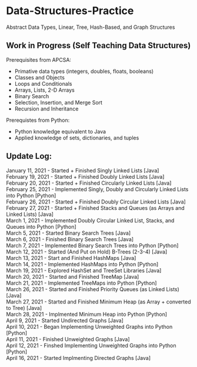 # Data-Structures-Practice
Abstract Data Types, Linear, Tree, Hash-Based, and Graph Structures

## Work in Progress (Self Teaching Data Structures)

Prerequisites from APCSA:
- Primative data types (integers, doubles, floats, booleans)
- Classes and Objects
- Loops and Conditionals
- Arrays, Lists, 2-D Arrays
- Binary Search
- Selection, Insertion, and Merge Sort
- Recursion and Inheritance

Prerequistes from Python:
- Python knowledge equivalent to Java
- Applied knowledge of sets, dictionaries, and tuples

## Update Log:
January 11, 2021 - Started + Finished Singly Linked Lists [Java]
<br>
February 19, 2021 - Started + Finished Doubly Linked Lists [Java]
<br>
February 20, 2021 - Started + Finished Circularly Linked Lists [Java]
<br>
February 25, 2021 - Implemented Singly, Doubly and Circularly Linked Lists into Python [Python]
<br>
February 26, 2021 - Started + Finished Doubly Circular Linked Lists [Java]
<br>
February 27, 2021 - Started + Finished Stacks and Queues (as Arrays and Linked Lists) [Java]
<br>
March 1, 2021 - Implemented Doubly Circular Linked List, Stacks, and Queues into Python [Python]
<br>
March 5, 2021 - Started Binary Search Trees [Java]
<br>
March 6, 2021 - Finished Binary Search Trees [Java]
<br>
March 7, 2021 - Implemented Binary Search Trees into Python [Python]
<br>
March 12, 2021 - Started (And Put on Hold) B-Trees (2-3-4) [Java]
<br>
March 13, 2021 - Start and Finished HashMaps [Java]
<br>
March 14, 2021 - Implemented HashMaps into Python [Python]
<br>
March 19, 2021 - Explored HashSet and TreeSet Libraries [Java]
<br>
March 20, 2021 - Started and Finished TreeMap [Java]
<br>
March 21, 2021 - Implemented TreeMaps into Python [Python]
<br>
March 26, 2021 - Started and Finished Priority Queues (as Linked Lists) [Java]
<br>
March 27, 2021 - Started and Finished Minimum Heap (as Array + converted to Tree) [Java]
<br>
March 28, 2021 - Implmented Minimum Heap into Python [Python]
<br>
April 9, 2021 - Started Undirected Graphs [Java]
<br>
April 10, 2021 - Began Implementing Unweighted Graphs into Python [Python]
<br>
April 11, 2021 - Finished Unweighted Graphs [Java]
<br>
April 12, 2021 - Finshed Implementing Unweighted Graphs into Python [Python]
<br>
April 16, 2021 - Started Implmenting Directed Graphs [Java]
<br>
